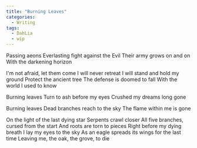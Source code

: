 ```yaml
---
title: "Burning Leaves"
categories:
  - Writing
tags:
  - DahLia
  - wip
---
```


Passing aeons
Everlasting fight against the Evil
Their army grows on and on
With the darkening horizon

I'm not afraid, let them come
I will never retreat
I will stand and hold my ground
Protect the ancient tree
The defense is doomed to fall
With the world I used to know

Burning leaves
Turn to ash before my eyes
Crushed my dreams long gone

Burning leaves
Dead branches reach to the sky
The flame within me is gone

On the light of the last dying star
Serpents crawl closer
All five branches, cursed from the start
And roots are torn to pieces
Right before my dying breath
I lay my eyes to the sky
As an eagle spreads its wings for the last time
Leaving me, the oak, the grove, to die